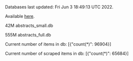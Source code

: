 Databases last updated: Fri Jun  3 18:49:13 UTC 2022. 

Available [here](https://github.com/cbeauhilton/ash-db/releases).


42M	abstracts_small.db

555M	abstracts_full.db

Current number of items in db:
[{"count(*)": 96904}]

Current number of scraped items in db:
[{"count(*)": 65684}]

